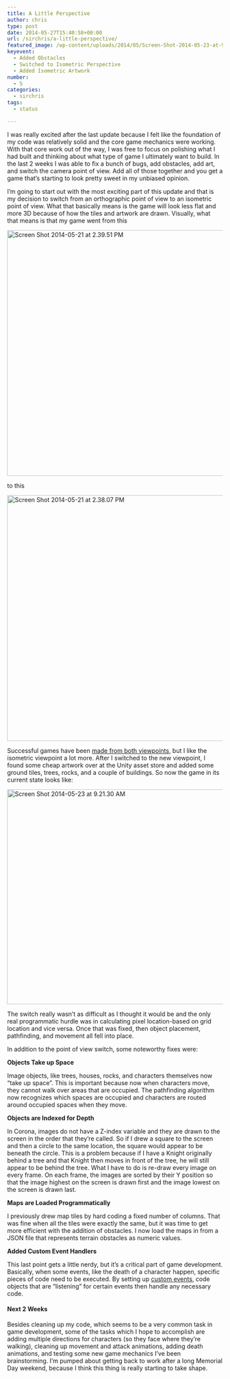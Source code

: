 ```yaml
---
title: A Little Perspective
author: chris
type: post
date: 2014-05-27T15:40:58+00:00
url: /sirchris/a-little-perspective/
featured_image: /wp-content/uploads/2014/05/Screen-Shot-2014-05-23-at-9.21.30-AM.png
keyevent:
  - Added Obstacles
  - Switched to Isometric Perspective
  - Added Isometric Artwork
number:
  - 5
categories:
  - sirchris
tags:
  - status

---
```

I was really excited after the last update because I felt like the foundation of my code was relatively solid and the core game mechanics were working. With that core work out of the way, I was free to focus on polishing what I had built and thinking about what type of game I ultimately want to build. In the last 2 weeks I was able to fix a bunch of bugs, add obstacles, add art, and switch the camera point of view. Add all of those together and you get a game that&#8217;s starting to look pretty sweet in my unbiased opinion.
<!--more-->

I&#8217;m going to start out with the most exciting part of this update and that is my decision to switch from an orthographic point of view to an isometric point of view. What that basically means is the game will look less flat and more 3D because of how the tiles and artwork are drawn. Visually, what that means is that my game went from this

<div class="inlineimg">
  <img src="http://localhost:8888/wp-content/uploads/2014/05/Screen-Shot-2014-05-21-at-2.39.51-PM-1.png" alt="Screen Shot 2014-05-21 at 2.39.51 PM" width="764" height="574" class="alignnone size-full wp-image-569" />
</div>

to this

<div class="inlineimg">
  <img src="http://localhost:8888/wp-content/uploads/2014/05/Screen-Shot-2014-05-21-at-2.38.07-PM-1.png" alt="Screen Shot 2014-05-21 at 2.38.07 PM" width="768" height="574" class="alignnone size-full wp-image-570" srcset="http://localhost:8888/wp-content/uploads/2014/05/Screen-Shot-2014-05-21-at-2.38.07-PM-1.png 1025w, http://localhost:8888/wp-content/uploads/2014/05/Screen-Shot-2014-05-21-at-2.38.07-PM-1-300x224.png 300w, http://localhost:8888/wp-content/uploads/2014/05/Screen-Shot-2014-05-21-at-2.38.07-PM-1-768x573.png 768w, http://localhost:8888/wp-content/uploads/2014/05/Screen-Shot-2014-05-21-at-2.38.07-PM-1-1024x764.png 1024w" sizes="(max-width: 768px) 100vw, 768px" />
</div>

Successful games have been [made from both viewpoints][1], but I like the isometric viewpoint a lot more. After I switched to the new viewpoint, I found some cheap artwork over at the Unity asset store and added some ground tiles, trees, rocks, and a couple of buildings. So now the game in its current state looks like:

<div class="inlineimg">
  <img src="http://localhost:8888/wp-content/uploads/2014/05/Screen-Shot-2014-05-23-at-9.21.30-AM-1.png" alt="Screen Shot 2014-05-23 at 9.21.30 AM" width="769" height="502" class="alignnone size-full wp-image-571" srcset="http://localhost:8888/wp-content/uploads/2014/05/Screen-Shot-2014-05-23-at-9.21.30-AM-1.png 961w, http://localhost:8888/wp-content/uploads/2014/05/Screen-Shot-2014-05-23-at-9.21.30-AM-1-300x196.png 300w, http://localhost:8888/wp-content/uploads/2014/05/Screen-Shot-2014-05-23-at-9.21.30-AM-1-768x502.png 768w" sizes="(max-width: 769px) 100vw, 769px" />
</div>

The switch really wasn&#8217;t as difficult as I thought it would be and the only real programmatic hurdle was in calculating pixel location-based on grid location and vice versa. Once that was fixed, then object placement, pathfinding, and movement all fell into place.

In addition to the point of view switch, some noteworthy fixes were:

**Objects Take up Space**
  
Image objects, like trees, houses, rocks, and characters themselves now &#8220;take up space&#8221;. This is important because now when characters move, they cannot walk over areas that are occupied. The pathfinding algorithm now recognizes which spaces are occupied and characters are routed around occupied spaces when they move.

**Objects are Indexed for Depth**
  
In Corona, images do not have a Z-index variable and they are drawn to the screen in the order that they&#8217;re called. So if I drew a square to the screen and then a circle to the same location, the square would appear to be beneath the circle. This is a problem because if I have a Knight originally behind a tree and that Knight then moves in front of the tree, he will still appear to be behind the tree. What I have to do is re-draw every image on every frame. On each frame, the images are sorted by their Y position so that the image highest on the screen is drawn first and the image lowest on the screen is drawn last.

**Maps are Loaded Programmatically**
  
I previously drew map tiles by hard coding a fixed number of columns. That was fine when all the tiles were exactly the same, but it was time to get more efficient with the addition of obstacles. I now load the maps in from a JSON file that represents terrain obstacles as numeric values.

**Added Custom Event Handlers**
  
This last point gets a little nerdy, but it&#8217;s a critical part of game development. Basically, when some events, like the death of a character happen, specific pieces of code need to be executed. By setting up [custom events][2], code objects that are &#8220;listening&#8221; for certain events then handle any necessary code.

#### Next 2 Weeks

Besides cleaning up my code, which seems to be a very common task in game development, some of the tasks which I hope to accomplish are adding multiple directions for characters (so they face where they&#8217;re walking), cleaning up movement and attack animations, adding death animations, and testing some new game mechanics I&#8217;ve been brainstorming. I&#8217;m pumped about getting back to work after a long Memorial Day weekend, because I think this thing is really starting to take shape.

 [1]: http://battleofbrothers.com/sirchris/common-turn-based-game-projection-techniques
 [2]: http://coronalabs.com/blog/2012/06/26/how-to-use-custom-events-in-corona/